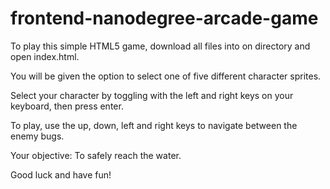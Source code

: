 frontend-nanodegree-arcade-game
===============================

To play this simple HTML5 game, download all files into on directory and open index.html.

You will be given the option to select one of five different character sprites.

Select your character by toggling with the left and right keys on your keyboard, then press enter.

To play, use the up, down, left and right keys to navigate between the enemy bugs.

Your objective: To safely reach the water.

Good luck and have fun!